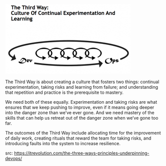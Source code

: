 ![3rd-way](../../images/3rd-way.png)

The Third Way is about creating a culture that fosters two things: continual experimentation, taking risks and learning from failure; and understanding that repetition and practice is the prerequisite to mastery.

We need both of these equally. Experimentation and taking risks are what ensures that we keep pushing to improve, even if it means going deeper into the danger zone than we’ve ever gone. And we need mastery of the skills that can help us retreat out of the danger zone when we’ve gone too far.

The outcomes of the Third Way include allocating time for the improvement of daily work, creating rituals that reward the team for taking risks, and introducing faults into the system to increase resilience.

src:  https://itrevolution.com/the-three-ways-principles-underpinning-devops/
